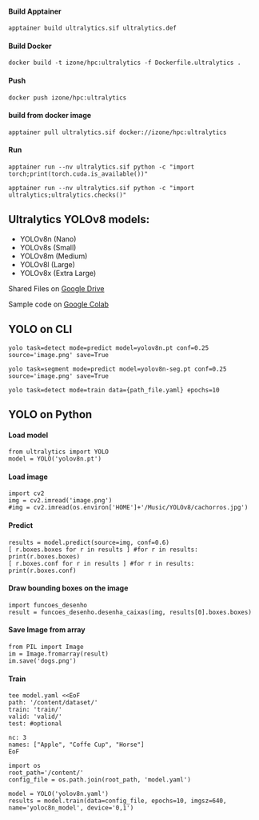 #### Build Apptainer
```apptainer build ultralytics.sif ultralytics.def```

#### Build Docker
```docker build -t izone/hpc:ultralytics -f Dockerfile.ultralytics .```

#### Push
```docker push izone/hpc:ultralytics```

#### build from docker image
```apptainer pull ultralytics.sif docker://izone/hpc:ultralytics```

#### Run
```apptainer run --nv ultralytics.sif python -c "import torch;print(torch.cuda.is_available())"```

```apptainer run --nv ultralytics.sif python -c "import ultralytics;ultralytics.checks()"```

## Ultralytics YOLOv8 models:
- YOLOv8n (Nano)
- YOLOv8s (Small)
- YOLOv8m (Medium)
- YOLOv8l (Large)
- YOLOv8x (Extra Large)

Shared Files on [Google Drive](https://drive.google.com/drive/folders/1pI0ImWiFNpSqaKXAqbDXXV30EueF3LGP)

Sample code on [Google Colab](https://colab.research.google.com/drive/1QMHip0FLNbRvbP6PXyslwBsfhyDlixZ0?usp=sharing)

## YOLO on CLI
```
yolo task=detect mode=predict model=yolov8n.pt conf=0.25 source='image.png' save=True

yolo task=segment mode=predict model=yolov8n-seg.pt conf=0.25 source='image.png' save=True

yolo task=detect mode=train data={path_file.yaml} epochs=10
```

## YOLO on Python

#### Load model
```
from ultralytics import YOLO
model = YOLO('yolov8n.pt')
```
#### Load image
```
import cv2
img = cv2.imread('image.png')
#img = cv2.imread(os.environ['HOME']+'/Music/YOLOv8/cachorros.jpg')
```
#### Predict
```
results = model.predict(source=img, conf=0.6)
[ r.boxes.boxes for r in results ] #for r in results: print(r.boxes.boxes)
[ r.boxes.conf for r in results ] #for r in results: print(r.boxes.conf)
```
#### Draw bounding boxes on the image
```
import funcoes_desenho
result = funcoes_desenho.desenha_caixas(img, results[0].boxes.boxes)
```
#### Save Image from array
```
from PIL import Image
im = Image.fromarray(result)
im.save('dogs.png')
```
#### Train
```
tee model.yaml <<EoF
path: '/content/dataset/'
train: 'train/'
valid: 'valid/'
test: #optional

nc: 3
names: ["Apple", "Coffe Cup", "Horse"]
EoF
```
```
import os
root_path='/content/'
config_file = os.path.join(root_path, 'model.yaml')

model = YOLO('yolov8n.yaml')
results = model.train(data=config_file, epochs=10, imgsz=640, name='yoloc8n_model', device='0,1')
```

